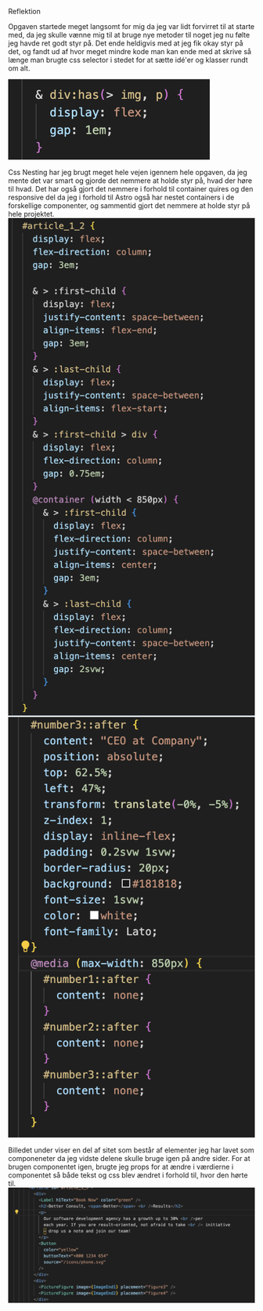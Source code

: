 Reflektion

Opgaven startede meget langsomt for mig da jeg var lidt forvirret til at starte med, da jeg skulle vænne mig til at bruge nye metoder til noget jeg nu følte jeg havde ret godt styr på. Det ende heldigvis med at jeg fik okay styr på det, og fandt ud af hvor meget mindre kode man kan ende med at skrive så længe man brugte css selector i stedet for at sætte idé'er og klasser rundt om alt.

![:has - brugt til at pege på specfikke diver der indeholder et img og p tag](image.png)

Css Nesting har jeg brugt meget hele vejen igennem hele opgaven, da jeg mente det var smart og gjorde det nemmere at holde styr på, hvad der høre til hvad.
Det har også gjort det nemmere i forhold til container quires og den responsive del da jeg i forhold til Astro også har nestet containers i de forskellige componenter, og sammentid gjort det nemmere at holde styr på hele projektet.
![Nesting ](image-1.png)
![Dog blev der brugt media nogle steder, i stedet for container da jeg løb tør for tid](image-2.png)

Billedet under viser en del af sitet som består af elementer jeg har lavet som componeneter da jeg vidste delene skulle bruge igen på andre sider. For at brugen componentet igen, brugte jeg props for at ændre i værdierne i componentet så både tekst og css blev ændret i forhold til, hvor den hørte til.
![Brug af componenter](image-3.png)
